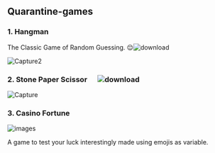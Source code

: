 ## Quarantine-games
### 1. Hangman
The Classic Game of Random Guessing. 😌![download](https://user-images.githubusercontent.com/47412487/77945197-e4c9f100-72dd-11ea-85b9-0c84c0668e7b.png)

![Capture2](https://user-images.githubusercontent.com/47412487/78062000-a995f380-73ab-11ea-9b24-f91803f7f355.PNG)
### 2. Stone Paper Scissor &nbsp;&nbsp;&nbsp;&nbsp;   ![download](https://user-images.githubusercontent.com/47412487/78152443-701ac200-7457-11ea-92e1-cc0541f49da2.png)


![Capture](https://user-images.githubusercontent.com/47412487/78151343-2382b700-7456-11ea-8ceb-0ce28a1b0e2c.PNG)




### 3. Casino Fortune

![images](https://user-images.githubusercontent.com/47412487/79012548-2bdc9f80-7b84-11ea-93a7-fa80b720af05.jpg)
                             
A game to test your luck interestingly made using emojis as variable.



